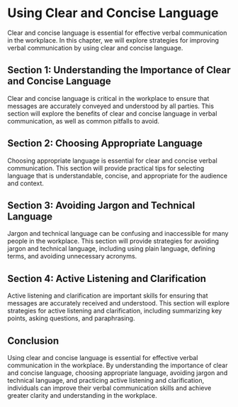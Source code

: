 Using Clear and Concise Language
===========================================================================

Clear and concise language is essential for effective verbal communication in the workplace. In this chapter, we will explore strategies for improving verbal communication by using clear and concise language.

Section 1: Understanding the Importance of Clear and Concise Language
---------------------------------------------------------------------

Clear and concise language is critical in the workplace to ensure that messages are accurately conveyed and understood by all parties. This section will explore the benefits of clear and concise language in verbal communication, as well as common pitfalls to avoid.

Section 2: Choosing Appropriate Language
----------------------------------------

Choosing appropriate language is essential for clear and concise verbal communication. This section will provide practical tips for selecting language that is understandable, concise, and appropriate for the audience and context.

Section 3: Avoiding Jargon and Technical Language
-------------------------------------------------

Jargon and technical language can be confusing and inaccessible for many people in the workplace. This section will provide strategies for avoiding jargon and technical language, including using plain language, defining terms, and avoiding unnecessary acronyms.

Section 4: Active Listening and Clarification
---------------------------------------------

Active listening and clarification are important skills for ensuring that messages are accurately received and understood. This section will explore strategies for active listening and clarification, including summarizing key points, asking questions, and paraphrasing.

Conclusion
----------

Using clear and concise language is essential for effective verbal communication in the workplace. By understanding the importance of clear and concise language, choosing appropriate language, avoiding jargon and technical language, and practicing active listening and clarification, individuals can improve their verbal communication skills and achieve greater clarity and understanding in the workplace.
